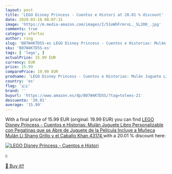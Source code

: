 ```yaml
---
layout: post
title: 'LEGO Disney Princess - Cuentos e Histori at 20.01 % discount'
date: 2020-03-18 08:07:31
image: 'https://m.media-amazon.com/images/I/51oWhFrmrvL._SL200_.jpg'
comments: true
category: ofertas
author: ring
slug: 'B07W4KTD5S-es LEGO Disney Princess - Cuentos e Historias: Mulán Juguete...'
sku: 'B07W4KTD5S-es'
tags: [ 'lego', ]
actualPrice: 15.99 EUR
currency: EUR
price: 15.99
comparePrice: 19.99 EUR
prodname: 'LEGO Disney Princess - Cuentos e Historias: Mulán Juguete Libro Personalizable con Pegatinas que se Abre de Juguete de la Película  Incluye a Muñeca Mulán  Li Shang  Grillo y el Caballo Khan  43174 '
country: 'es'
flag: '🇪🇸'
brand: ''
buyurl: 'https://www.amazon.es/dp/B07W4KTD5S/?tag=tolees-21'
descuento: '20.01'
average: '15.99'
---
```


With a final price of 15.99 EUR (original: 19.99 EUR) you can find [LEGO Disney Princess - Cuentos e Historias: Mulán Juguete Libro Personalizable con Pegatinas que se Abre de Juguete de la Película  Incluye a Muñeca Mulán  Li Shang  Grillo y el Caballo Khan  43174 ](https://www.amazon.es/dp/B07W4KTD5S/?tag=tolees-21) with a  20.01 % discount here:

[![LEGO Disney Princess - Cuentos e Histori](https://m.media-amazon.com/images/I/51oWhFrmrvL._SL200_.jpg)](https://www.amazon.es/dp/B07W4KTD5S/?tag=tolees-21)

ℹ️:


[🛒 Buy it!!](https://www.amazon.es/dp/B07W4KTD5S/?tag=tolees-21)

